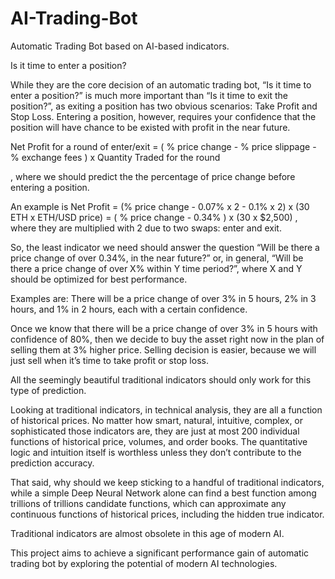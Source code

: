 # AI-Trading-Bot
Automatic Trading Bot based on AI-based indicators.

Is it time to enter a position?

While they are the core decision of an automatic trading bot, “Is it time to enter a position?” is much more important than “Is it time to exit the position?”, as exiting a position has two obvious scenarios: Take Profit and Stop Loss. Entering a position, however, requires your confidence that the position will have chance to be existed with profit in the near future. 

Net Profit for a round of enter/exit = 
( % price change - % price slippage - % exchange fees ) x Quantity Traded for the round

, where we should predict the the percentage of price change before entering a position.

An example is 
Net Profit = (% price change - 0.07% x 2 - 0.1% x 2) x (30 ETH x ETH/USD price)
= ( % price change - 0.34% ) x (30 x $2,500)
, where they are multiplied with 2 due to two swaps: enter and exit.

So, the least indicator we need should answer the question “Will be there a price change of over 0.34%, in the near future?” or, in general, “Will be there a price change of over X% within Y time period?”, where X and Y should be optimized for best performance.

Examples are: There will be a price change of over 3% in 5 hours, 2% in 3 hours, and 1% in 2 hours, each with a certain confidence.

Once we know that there will be a price change of over 3% in 5 hours with confidence of 80%, then we decide to buy the asset right now in the plan of selling them at 3% higher price. Selling decision is easier, because we will just sell when it’s time to take profit or stop loss.

All the seemingly beautiful traditional indicators should only work for this type of prediction.

Looking at traditional indicators, in technical analysis, they are all a function of historical prices. No matter how smart, natural, intuitive, complex, or sophisticated those indicators are, they are just at most 200 individual functions of historical price, volumes, and order books. The quantitative logic and intuition itself is worthless unless they don’t contribute to the prediction accuracy.

That said, why should we keep sticking to a handful of traditional indicators, while a simple Deep Neural Network alone can find a best function among trillions of trillions candidate functions, which can approximate any continuous functions of historical prices, including the hidden true indicator.

Traditional indicators are almost obsolete in this age of modern AI.

This project aims to achieve a significant performance gain of automatic trading bot by exploring the potential of modern AI technologies.


